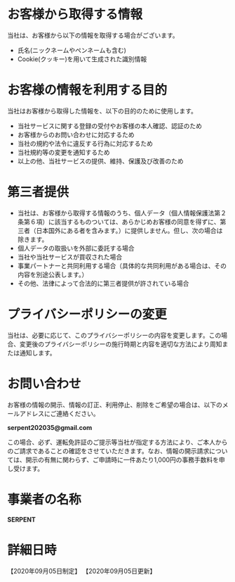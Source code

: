 お客様から取得する情報
======
当社は、お客様から以下の情報を取得する場合がございます。
- 氏名(ニックネームやペンネームも含む)
- Cookie(クッキー)を用いて生成された識別情報

お客様の情報を利用する目的
======
当社はお客様から取得した情報を、以下の目的のために使用します。
- 当社サービスに関する登録の受付やお客様の本人確認、認証のため
- お客様からのお問い合わせに対応するため
- 当社の規約や法令に違反する行為に対応するため
- 当社規約等の変更を通知するため
- 以上の他、当社サービスの提供、維持、保護及び改善のため

第三者提供
======
- 当社は、お客様から取得する情報のうち、個人データ（個人情報保護法第２条第６項）に該当するものついては、あらかじめお客様の同意を得ずに、第三者（日本国外にある者を含みます。）に提供しません。但し、次の場合は除きます。
- 個人データの取扱いを外部に委託する場合
- 当社や当社サービスが買収された場合
- 事業パートナーと共同利用する場合（具体的な共同利用がある場合は、その内容を別途公表します。）
- その他、法律によって合法的に第三者提供が許されている場合

プライバシーポリシーの変更
======
当社は、必要に応じて、このプライバシーポリシーの内容を変更します。この場合、変更後のプライバシーポリシーの施行時期と内容を適切な方法により周知または通知します。

お問い合わせ
======
お客様の情報の開示、情報の訂正、利用停止、削除をご希望の場合は、以下のメールアドレスにご連絡ください。

__serpent202035@gmail.com__

この場合、必ず、運転免許証のご提示等当社が指定する方法により、ご本人からのご請求であることの確認をさせていただきます。なお、情報の開示請求については、開示の有無に関わらず、ご申請時に一件あたり1,000円の事務手数料を申し受けます。

事業者の名称
======
__SERPENT__

詳細日時
======
【2020年09月05日制定】
【2020年09月05日更新】